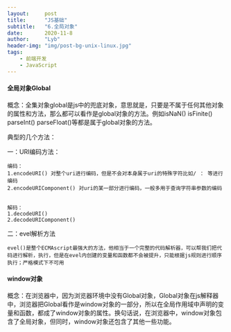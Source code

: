 ```yaml
---
layout:     post
title:      "JS基础"
subtitle:   "6.全局对象"
date:       2020-11-8
author:     "Lyb"
header-img: "img/post-bg-unix-linux.jpg"
tags:
    - 前端开发
    - JavaScript
---
```


#### 全局对象Global

概念：全集对象global是js中的兜底对象，意思就是，只要是不属于任何其他对象的属性和方法，那么都可以看作是global对象的方法。例如isNaN() isFinite() parseInt() parseFloat()等都是属于global对象的方法。

典型的几个方法：

一：URI编码方法： 

    编码：
    1.encodeURI() 对整个uri进行编码，但是不会对本身属于uri的特殊字符比如/ ： 等进行编码
    2.encodeURIComponent() 对uri的某一部分进行编码，一般多用于查询字符串参数的编码


    解码：
    1.decodeURI() 
    2.decodeURIComponent()



二：evel解析方法

    evel()是整个ECMAscript最强大的方法，他相当于一个完整的代码解析器，可以帮我们把代码进行解析，执行，但是在evel内创建的变量和函数都不会被提升，只能根据js规则进行顺序执行；严格模式下不可用


#### window对象

概念：在浏览器中，因为浏览器环境中没有Global对象，Global对象在js解释器中，浏览器把Global看作是window对象的一部分，所以在全局作用域中声明的变量和函数，都成了window对象的属性。换句话说，在浏览器中，window对象包含了全局对象，但同时，window对象还包含了其他一些功能。